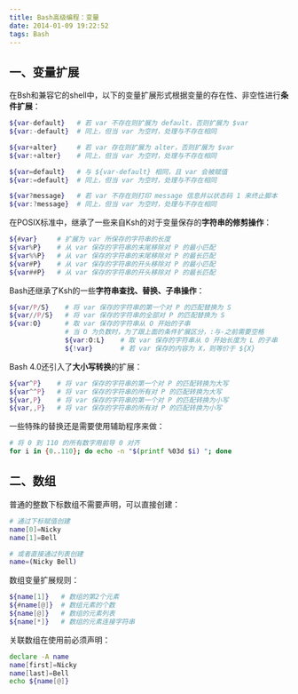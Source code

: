 ```yaml
---
title: Bash高级编程：变量
date: 2014-01-09 19:22:52
tags: Bash
---
```


一、变量扩展
------------

在Bsh和兼容它的shell中，以下的变量扩展形式根据变量的存在性、非空性进行**条件扩展**：

```bash
${var-default}   # 若 var 不存在则扩展为 default，否则扩展为 $var
${var:-default}  # 同上，但当 var 为空时，处理与不存在相同

${var+alter}     # 若 var 存在则扩展为 alter，否则扩展为 $var
${var:+alter}    # 同上，但当 var 为空时，处理与不存在相同

${var=default}   # 与 ${var-default} 相同，且 var 会被赋值
${var:=default}  # 同上，但当 var 为空时，处理与不存在相同

${var?message}   # 若 var 不存在则打印 message 信息并以状态码 1 来终止脚本
${var:?message}  # 同上，但当 var 为空时，处理与不存在相同
```

在POSIX标准中，继承了一些来自Ksh的对于变量保存的**字符串的修剪操作**：

```bash
${#var}     # 扩展为 var 所保存的字符串的长度
${var%P}    # 从 var 保存的字符串的末尾移除对 P 的最小匹配
${var%%P}   # 从 var 保存的字符串的末尾移除对 P 的最长匹配
${var#P}    # 从 var 保存的字符串的开头移除对 P 的最小匹配
${var##P}   # 从 var 保存的字符串的开头移除对 P 的最长匹配
```

Bash还继承了Ksh的一些**字符串查找、替换、子串操作**：

```bash
${var/P/S}    # 将 var 保存的字符串的第一个对 P 的匹配替换为 S
${var//P/S}   # 将 var 保存的字符串的全部对 P 的匹配替换为 S
${var:O}      # 取 var 保存的字符串从 O 开始的子串
              # 当 O 为负数时，为了跟上面的条件扩展区分，:与-之前需要空格
              ${var:O:L}    # 取 var 保存的字符串从 O 开始长度为 L 的子串
              ${!var}       # 若 var 保存的内容为 X，则等价于 ${X}
```

Bash 4.0还引入了**大小写转换**的扩展：

```bash
${var^P}    # 将 var 保存的字符串的第一个对 P 的匹配转换为大写
${var^^P}   # 将 var 保存的字符串的所有对 P 的匹配转换为大写
${var,P}    # 将 var 保存的字符串的第一个对 P 的匹配转换为小写
${var,,P}   # 将 var 保存的字符串的所有对 P 的匹配转换为小写
```

一些特殊的替换还是需要使用辅助程序来做：

```bash
# 将 0 到 110 的所有数字用前导 0 对齐
for i in {0..110}; do echo -n "$(printf %03d $i) "; done
```

二、数组
--------

普通的整数下标数组不需要声明，可以直接创建：

```bash
# 通过下标赋值创建
name[0]=Nicky
name[1]=Bell

# 或者直接通过列表创建
name=(Nicky Bell)
```

数组变量扩展规则：

```bash
${name[1]}   # 数组的第2个元素
${#name[@]}  # 数组元素的个数
${name[@]}   # 数组的元素列表
${name[*]}   # 数组的元素连接字符串
```

关联数组在使用前必须声明：

```bash
declare -A name
name[first]=Nicky
name[last]=Bell
echo ${name[@]}
```
